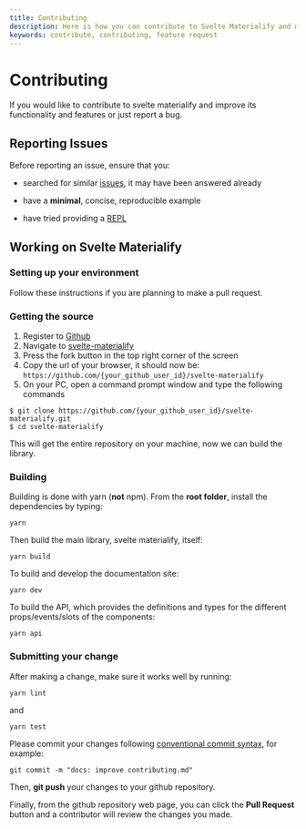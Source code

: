 ```yaml
---
title: Contributing
description: Here is how you can contribute to Svelte Materialify and make the world a better place.
keywords: contribute, contributing, feature request
---
```


# Contributing

If you would like to contribute to svelte materialify and improve its functionality and features or just report a bug.

## Reporting Issues

Before reporting an issue, ensure that you:

- searched for similar [issues](https://github.com/TheComputerM/svelte-materialify/issues), it may have been answered already

- have a **minimal**, concise, reproducible example

- have tried providing a [REPL](https://svelte.dev/repl/9982308600f043f3aeb43fb3b17f35b5?version=3.37.0)

## Working on Svelte Materialify
### Setting up your environment

Follow these instructions if you are planning to make a pull request.

### Getting the source

1.  Register to [Github](https://github.com/)
2.  Navigate to [svelte-materialify](https://github.com/TheComputerM/svelte-materialify)
3.  Press the fork button in the top right corner of the screen
4.  Copy the url of your browser, it should now be: `https://github.com/{your_github_user_id}/svelte-materialify`
5.  On your PC, open a command prompt window and type the following commands

```shell
$ git clone https://github.com/{your_github_user_id}/svelte-materialify.git
$ cd svelte-materialify
```

This will get the entire repository on your machine, now we can build the library.

### Building

Building is done with yarn (**not** npm).
From the **root folder**, install the dependencies by typing:

```shell
yarn
```

Then build the main library, svelte materialify, itself:

```shell
yarn build
```

To build and develop the documentation site:

```shell
yarn dev
```

To build the API, which provides the definitions and types for the different props/events/slots of the components:

```shell
yarn api
```

### Submitting your change

After making a change, make sure it works well by running:
```shell
yarn lint
```
and
```shell
yarn test
```
Please commit your changes following [conventional commit syntax](https://github.com/conventional-changelog/commitlint/#what-is-commitlint), for example:
```shell
git commit -m "docs: improve contributing.md"
```

Then, **git push** your changes to your github repository.

Finally, from the github repository web page, you can click the **Pull Request** button and a contributor will review the changes you made.
